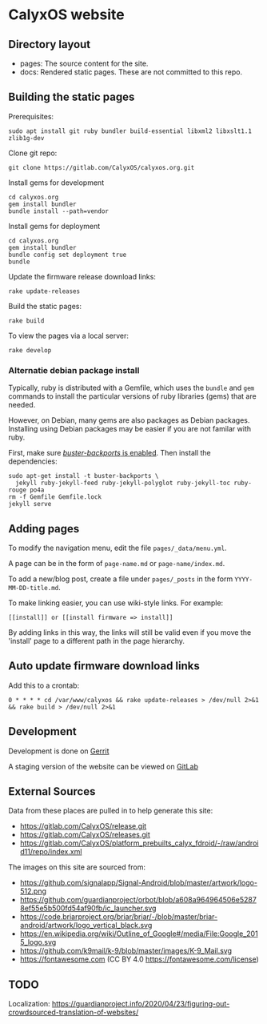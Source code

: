 # CalyxOS website

## Directory layout

* pages: The source content for the site.
* docs: Rendered static pages. These are not committed to this repo.

## Building the static pages

Prerequisites:

    sudo apt install git ruby bundler build-essential libxml2 libxslt1.1 zlib1g-dev

Clone git repo:

    git clone https://gitlab.com/CalyxOS/calyxos.org.git

Install gems for development

    cd calyxos.org
    gem install bundler
    bundle install --path=vendor

Install gems for deployment

    cd calyxos.org
    gem install bundler
    bundle config set deployment true
    bundle

Update the firmware release download links:

    rake update-releases

Build the static pages:

    rake build

To view the pages via a local server:

    rake develop


### Alternatie debian package install

Typically, ruby is distributed with a Gemfile, which uses the
`bundle` and `gem` commands to install the particular versions of
ruby libraries (gems) that are needed.

However, on Debian, many gems are also packages as Debian packages.
Installing using Debian packages may be easier if you are not familar
with ruby.

First, make sure [_buster-backports_ is
enabled](https://backports.debian.org/Instructions/). Then install
the dependencies:

    sudo apt-get install -t buster-backports \
      jekyll ruby-jekyll-feed ruby-jekyll-polyglot ruby-jekyll-toc ruby-rouge po4a
    rm -f Gemfile Gemfile.lock
    jekyll serve


## Adding pages

To modify the navigation menu, edit the file `pages/_data/menu.yml`.

A page can be in the form of `page-name.md` or `page-name/index.md`.

To add a new/blog post, create a file under `pages/_posts` in the form `YYYY-MM-DD-title.md`.

To make linking easier, you can use wiki-style links. For example:

    [[install]] or [[install firmware => install]]

By adding links in this way, the links will still be valid even if you move the 'install' page to a different path in the page hierarchy.

## Auto update firmware download links

Add this to a crontab:

    0 * * * * cd /var/www/calyxos && rake update-releases > /dev/null 2>&1 && rake build > /dev/null 2>&1

## Development

Development is done on [Gerrit](https://review.calyxos.org/q/project:CalyxOS%252Fcalyxos.org)

A staging version of the website can be viewed on [GitLab](https://calyxos.gitlab.io/calyxos.org/)

## External Sources

Data from these places are pulled in to help generate this site:

* https://gitlab.com/CalyxOS/release.git
* https://gitlab.com/CalyxOS/releases.git
* https://gitlab.com/CalyxOS/platform_prebuilts_calyx_fdroid/-/raw/android11/repo/index.xml

The images on this site are sourced from:

* https://github.com/signalapp/Signal-Android/blob/master/artwork/logo-512.png
* https://github.com/guardianproject/orbot/blob/a608a964964506e52878ef55e5b500fd54af90fb/ic_launcher.svg
* https://code.briarproject.org/briar/briar/-/blob/master/briar-android/artwork/logo_vertical_black.svg
* https://en.wikipedia.org/wiki/Outline_of_Google#/media/File:Google_2015_logo.svg
* https://github.com/k9mail/k-9/blob/master/images/K-9_Mail.svg
* https://fontawesome.com (CC BY 4.0 https://fontawesome.com/license)

## TODO

Localization: https://guardianproject.info/2020/04/23/figuring-out-crowdsourced-translation-of-websites/
